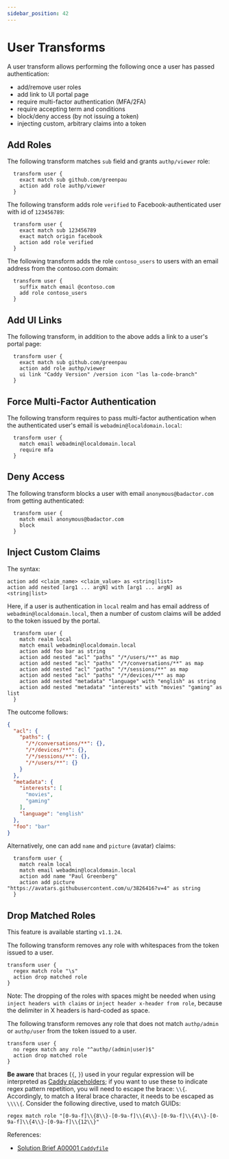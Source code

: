 ```yaml
---
sidebar_position: 42
---
```


# User Transforms

A user transform allows performing the following once a user has passed
authentication:

* add/remove user roles
* add link to UI portal page
* require multi-factor authentication (MFA/2FA)
* require accepting term and conditions
* block/deny access (by not issuing a token)
* injecting custom, arbitrary claims into a token


## Add Roles

The following transform matches `sub` field and grants `authp/viewer` role:

```
  transform user {
    exact match sub github.com/greenpau
    action add role authp/viewer
  }
```

The following transform adds role `verified` to Facebook-authenticated user
with id of `123456789`:

```
  transform user {
    exact match sub 123456789
    exact match origin facebook
    action add role verified
  }
```

The following transform adds the role `contoso_users` to users with an email
address from the contoso.com domain:

```
  transform user {
    suffix match email @contoso.com
    add role contoso_users
  }
```

## Add UI Links

The following transform, in addition to the above adds a link to a user's
portal page:

```
  transform user {
    exact match sub github.com/greenpau
    action add role authp/viewer
    ui link "Caddy Version" /version icon "las la-code-branch"
  }
```

## Force Multi-Factor Authentication

The following transform requires to pass multi-factor authentication when the
authenticated user's email is `webadmin@localdomain.local`:

```
  transform user {
    match email webadmin@localdomain.local
    require mfa
  }
```

## Deny Access

The following transform blocks a user with email `anonymous@badactor.com`
from getting authenticated:

```
  transform user {
    match email anonymous@badactor.com
    block
  }
```

## Inject Custom Claims

The syntax:

```
action add <claim_name> <claim_value> as <string|list>
action add nested [arg1 ... argN] with [arg1 ... argN] as <string|list>
```

Here, if a user is authentication in `local` realm and has email address
of `webadmin@localdomain.local`, then a number of custom claims will be
added to the token issued by the portal.

```
  transform user {
    match realm local
    match email webadmin@localdomain.local
    action add foo bar as string
    action add nested "acl" "paths" "/*/users/**" as map
    action add nested "acl" "paths" "/*/conversations/**" as map
    action add nested "acl" "paths" "/*/sessions/**" as map
    action add nested "acl" "paths" "/*/devices/**" as map
    action add nested "metadata" "language" with "english" as string
    action add nested "metadata" "interests" with "movies" "gaming" as list
  }
```

The outcome follows:

```json
{
  "acl": {
    "paths": {
      "/*/conversations/**": {},
      "/*/devices/**": {},
      "/*/sessions/**": {},
      "/*/users/**": {}
    }
  },
  "metadata": {
    "interests": [
      "movies",
      "gaming"
    ],
    "language": "english"
  },
  "foo": "bar"
}
```

Alternatively, one can add `name` and `picture` (avatar) claims:

```
  transform user {
    match realm local
    match email webadmin@localdomain.local
    action add name "Paul Greenberg"
    action add picture "https://avatars.githubusercontent.com/u/3826416?v=4" as string
  }
```

## Drop Matched Roles

This feature is available starting `v1.1.24`.

The following transform removes any role with whitespaces from the
token issued to a user.

```
transform user {
  regex match role "\s"
  action drop matched role
}
```

Note: The dropping of the roles with spaces might be needed when using `inject headers with claims`
or `inject header x-header from role`, because the delimiter in X headers is hard-coded
as space.

The following transform removes any role that does not match `authp/admin` or `authp/user`
from the token issued to a user.

```
transform user {
  no regex match any role "^authp/(admin|user)$"
  action drop matched role
}
```

**Be aware** that braces (`{`, `}`) used in your regular expression will be interpreted as
[Caddy placeholders](https://caddyserver.com/docs/conventions#placeholders); if you want to
use these to indicate regex pattern repetition, you will need to escape the brace: `\\{`.
Accordingly, to match a literal brace character, it needs to be escaped as `\\\\{`.
Consider the following directive, used to match GUIDs:

```
regex match role "[0-9a-f]\\{8\\}-[0-9a-f]\\{4\\}-[0-9a-f]\\{4\\}-[0-9a-f]\\{4\\}-[0-9a-f]\\{12\\}"
```

References:

* [Solution Brief A00001 `Caddyfile`](https://github.com/greenpau/caddy-auth-docs/blob/main/assets/solutions/A00001/Caddyfile)
